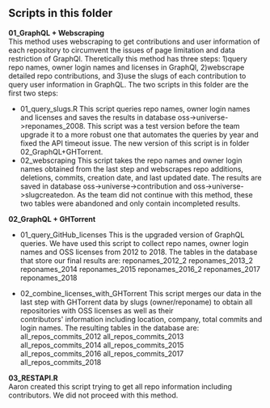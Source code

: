 ## Scripts in this folder  
**01_GraphQL + Webscraping**  
This method uses webscraping to get contributions and user information of each repository to circumvent the issues of page limitation and data restriction of GraphQl. 
Theretically this method has three steps: 1)query repo names, owner login names and licenses in GraphQl, 2)webscrape detailed repo contributions,
and 3)use the slugs of each contribution to query user information in GraphQL. The two scripts in this folder are the first two steps:
- 01_query_slugs.R
This script queries repo names, owner login names and licenses and saves the results in database oss->universe->reponames_2008. This script was a test version before the team
upgrade it to a more robust one that automates the queries by year and fixed the API timeout issue. The new version of this script is in folder 02_GraphQL+GHTorrent.
- 02_webscraping
This script takes the repo names and owner login names obtained from the last step and webscrapes repo additions, deletions, commits, creation date, and last updated date. 
The results are saved in database oss->universe->contribution and oss->universe->slugcreatedon. As the team did not continue with this method, these two tables were abandoned 
and only contain incompleted results.

**02_GraphQL + GHTorrent**
- 01_query_GitHub_licenses
This is the upgraded version of GraphQL queries. We have used this script to collect repo names, owner login names and OSS licenses from 2012 to 2018. 
The tables in the database that store our final results are:
reponames_2012_2
reponames_2013_2
reponames_2014
reponames_2015
reponames_2016_2
reponames_2017
reponames_2018

- 02_combine_licenses_with_GHTorrent
This script merges our data in the last step with GHTorrent data by slugs (owner/reponame) to obtain all repositories with OSS licenses as well as their  
contributors' information including location, company, total commits and login names. The resulting tables in the database are:
all_repos_commits_2012
all_repos_commits_2013
all_repos_commits_2014
all_repos_commits_2015
all_repos_commits_2016
all_repos_commits_2017
all_repos_commits_2018

**03_RESTAPI.R**   
Aaron created this script trying to get all repo information including contributors. We did not proceed with this method. 
